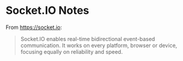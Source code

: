 # Socket.IO Notes

From https://socket.io:

> Socket.IO enables real-time bidirectional event-based communication.  It works
> on every platform, browser or device, focusing equally on reliability and speed.
